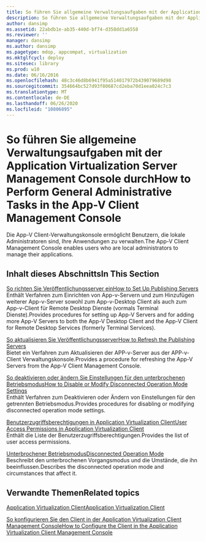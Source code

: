 ```yaml
---
title: So führen Sie allgemeine Verwaltungsaufgaben mit der Application Virtualization Server Management Console durch
description: So führen Sie allgemeine Verwaltungsaufgaben mit der Application Virtualization Server Management Console durch
author: dansimp
ms.assetid: 22abdb1e-ab35-440d-bf74-d358dd1a6558
ms.reviewer: ''
manager: dansimp
ms.author: dansimp
ms.pagetype: mdop, appcompat, virtualization
ms.mktglfcycl: deploy
ms.sitesec: library
ms.prod: w10
ms.date: 06/16/2016
ms.openlocfilehash: 48c3c46d8b6941f95a514017972b439079689d98
ms.sourcegitcommit: 354664bc527d93f80687cd2eba70d1eea024c7c3
ms.translationtype: MT
ms.contentlocale: de-DE
ms.lasthandoff: 06/26/2020
ms.locfileid: "10806895"
---
```

# <span data-ttu-id="bab6a-103">So führen Sie allgemeine Verwaltungsaufgaben mit der Application Virtualization Server Management Console durch</span><span class="sxs-lookup"><span data-stu-id="bab6a-103">How to Perform General Administrative Tasks in the App-V Client Management Console</span></span>


<span data-ttu-id="bab6a-104">Die App-V Client-Verwaltungskonsole ermöglicht Benutzern, die lokale Administratoren sind, Ihre Anwendungen zu verwalten.</span><span class="sxs-lookup"><span data-stu-id="bab6a-104">The App-V Client Management Console enables users who are local administrators to manage their applications.</span></span>

## <span data-ttu-id="bab6a-105">Inhalt dieses Abschnitts</span><span class="sxs-lookup"><span data-stu-id="bab6a-105">In This Section</span></span>


<a href="" id="how-to-set-up-publishing-servers"></a>[<span data-ttu-id="bab6a-106">So richten Sie Veröffentlichungsserver ein</span><span class="sxs-lookup"><span data-stu-id="bab6a-106">How to Set Up Publishing Servers</span></span>](how-to-set-up-publishing-servers.md)  
<span data-ttu-id="bab6a-107">Enthält Verfahren zum Einrichten von App-v-Servern und zum Hinzufügen weiterer App-v-Server sowohl zum App-v-Desktop Client als auch zum App-v-Client für Remote Desktop Dienste (vormals Terminal Dienste).</span><span class="sxs-lookup"><span data-stu-id="bab6a-107">Provides procedures for setting up App-V Servers and for adding more App-V Servers to both the App-V Desktop Client and the App-V Client for Remote Desktop Services (formerly Terminal Services).</span></span>

<a href="" id="how-to-refresh-the-publishing-servers"></a>[<span data-ttu-id="bab6a-108">So aktualisieren Sie Veröffentlichungsserver</span><span class="sxs-lookup"><span data-stu-id="bab6a-108">How to Refresh the Publishing Servers</span></span>](how-to-refresh-the-publishing-servers.md)  
<span data-ttu-id="bab6a-109">Bietet ein Verfahren zum Aktualisieren der APP-v-Server aus der APP-v-Client Verwaltungskonsole.</span><span class="sxs-lookup"><span data-stu-id="bab6a-109">Provides a procedure for refreshing the App-V Servers from the App-V Client Management Console.</span></span>

<a href="" id="how-to-disable-or-modify-disconnected-operation-mode-settings"></a>[<span data-ttu-id="bab6a-110">So deaktivieren oder ändern Sie Einstellungen für den unterbrochenen Betriebsmodus</span><span class="sxs-lookup"><span data-stu-id="bab6a-110">How to Disable or Modify Disconnected Operation Mode Settings</span></span>](how-to-disable-or-modify-disconnected-operation-mode-settings.md)  
<span data-ttu-id="bab6a-111">Enthält Verfahren zum Deaktivieren oder Ändern von Einstellungen für den getrennten Betriebsmodus.</span><span class="sxs-lookup"><span data-stu-id="bab6a-111">Provides procedures for disabling or modifying disconnected operation mode settings.</span></span>

<a href="" id="user-access-permissions-in-application-virtualization-client"></a>[<span data-ttu-id="bab6a-112">Benutzerzugriffsberechtigungen in Application Virtualization Client</span><span class="sxs-lookup"><span data-stu-id="bab6a-112">User Access Permissions in Application Virtualization Client</span></span>](user-access-permissions-in-application-virtualization-client.md)  
<span data-ttu-id="bab6a-113">Enthält die Liste der Benutzerzugriffsberechtigungen.</span><span class="sxs-lookup"><span data-stu-id="bab6a-113">Provides the list of user access permissions.</span></span>

<a href="" id="disconnected-operation-mode"></a>[<span data-ttu-id="bab6a-114">Unterbrochener Betriebsmodus</span><span class="sxs-lookup"><span data-stu-id="bab6a-114">Disconnected Operation Mode</span></span>](disconnected-operation-mode.md)  
<span data-ttu-id="bab6a-115">Beschreibt den unterbrochenen Vorgangsmodus und die Umstände, die ihn beeinflussen.</span><span class="sxs-lookup"><span data-stu-id="bab6a-115">Describes the disconnected operation mode and circumstances that affect it.</span></span>

## <span data-ttu-id="bab6a-116">Verwandte Themen</span><span class="sxs-lookup"><span data-stu-id="bab6a-116">Related topics</span></span>


[<span data-ttu-id="bab6a-117">Application Virtualization Client</span><span class="sxs-lookup"><span data-stu-id="bab6a-117">Application Virtualization Client</span></span>](application-virtualization-client.md)

[<span data-ttu-id="bab6a-118">So konfigurieren Sie den Client in der Application Virtualization Client Management Console</span><span class="sxs-lookup"><span data-stu-id="bab6a-118">How to Configure the Client in the Application Virtualization Client Management Console</span></span>](how-to-configure-the-client-in-the-application-virtualization-client-management-console.md)

 

 





